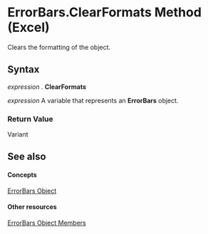 
# ErrorBars.ClearFormats Method (Excel)

Clears the formatting of the object.


## Syntax

 _expression_ . **ClearFormats**

 _expression_ A variable that represents an **ErrorBars** object.


### Return Value

Variant


## See also


#### Concepts


[ErrorBars Object](646de974-bf6f-99c8-20dd-9ca514b7a304.md)
#### Other resources


[ErrorBars Object Members](f8eaf7ef-73b2-60ec-3661-2fbdd3e89c26.md)
